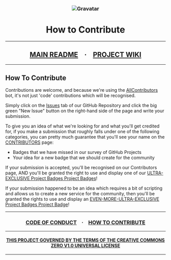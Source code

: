 <h3 align="center">
<img src="https://www.gravatar.com/avatar/60d7694fd85aa74e6ad9529ddccf102e?s=125" alt="Gravatar" />
</h3>
<h1 align="center">
How to Contribute
</h1>
<hr />
<h2 align="center">
<a href="https://github.com/Ragdata/project-badges/blob/master/README.md">MAIN README</a>
&nbsp;&nbsp; <b>&middot;</b> &nbsp;&nbsp;
<a href="https://github.com/Ragdata/project-badges/wiki/Home">PROJECT WIKI</a>
</h2>
<hr />

## How To Contribute

Contributions are welcome, and because we're using the [AllContributors](https://github.com/all-contributors/all-contributors-bot) bot, it's not just 'code' contributions which will be recognised.

Simply click on the [Issues](https://github.com/Ragdata/project-badges/issues) tab of our GitHub Repository and click the big green "New Issue" button on the right-hand side of the page and write your submission.

To give you an idea of what we're looking for and what you'll get credited for, if you make a submission that roughly falls under one of the following categories, you can pretty much guarantee that you'll see your name on the [CONTRIBUTORS](CONTRIBUTORS.md) page:

* Badges that we have missed in our survey of GitHub Projects
* Your idea for a new badge that we should create for the community

If your submission is accepted, you'll be recognised on our Contributors page, AND you'll be granted the right to use and display one of our [ULTRA-EXCLUSIVE Project Badges Project Badges](https://github.com/Ragdata/project-badges/wiki/ULTRA-EXCLUSIVE-PROJECT-BADGES)!
    
If your submission happened to be an idea which requires a bit of scripting and allows us to create a new service for the community, then you'll be granted the rights to use and display an [EVEN-MORE-ULTRA-EXCLUSIVE Project Badges Project Badge](https://github.com/Ragdata/project-badges/wiki/ULTRA-EXCLUSIVE-PROJECT-BADGES#EVEN-MORE-EXCLUSIVE)! 
<hr />
<h3 align="center">
<a href="https://github.com/Ragdata/project-badges/blob/master/CODE_OF_CONDUCT.md">CODE OF CONDUCT</a>
&nbsp;&nbsp; <b>&middot;</b> &nbsp;&nbsp;
<a href="https://github.com/Ragdata/project-badges/blob/master/CONTRIBUTING.md">HOW TO CONTRIBUTE</a>
</h3>
<hr />
<h4 align="center">
<a href="https://github.com/Ragdata/project-badges/blob/master/LICENSE">THIS PROJECT GOVERNED BY THE TERMS OF THE CREATIVE COMMONS ZERO V1.0 UNIVERSAL LICENSE</a>
</h4>
<hr />
